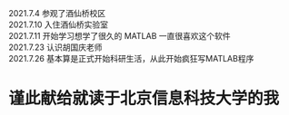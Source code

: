   
 2021.7.4   参观了酒仙桥校区  
 2021.7.10  入住酒仙桥实验室  
 2021.7.11  开始学习想学了很久的 MATLAB  一直很喜欢这个软件   
 2021.7.23  认识胡国庆老师  
 2021.7.26  基本算是正式开始科研生活，从此开始疯狂写MATLAB程序      
  
    
      
        
# 谨此献给就读于北京信息科技大学的我
  
